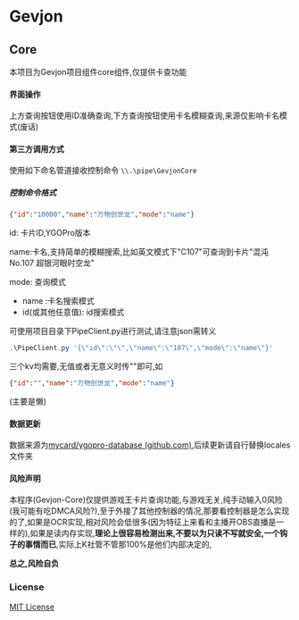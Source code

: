 # Gevjon

## Core
本项目为Gevjon项目组件core组件,仅提供卡查功能
#### 界面操作

上方查询按钮使用ID准确查询,下方查询按钮使用卡名模糊查询,来源仅影响卡名模式(废话)

#### 第三方调用方式

使用如下命名管道接收控制命令
```\\.\pipe\GevjonCore```

##### 控制命令格式 

```json
{"id":"10000","name":"万物创世龙","mode":"name"}
```

id: 卡片ID,YGOPro版本

name:卡名,支持简单的模糊搜索,比如英文模式下"C107"可查询到卡片"混沌No.107 超银河眼时空龙"

mode: 查询模式

- name :卡名搜索模式
- id(或其他任意值): id搜索模式

可使用项目目录下PipeClient.py进行测试,请注意json需转义

```powershell
.\PipeClient.py '{\"id\":\"\",\"name\":\"107\",\"mode\":\"name\"}'
```

三个kv均需要,无值或者无意义时传""即可,如

```json
{"id":"","name":"万物创世龙","mode":"name"}
```

(主要是懒)

#### 数据更新

数据来源为[mycard/ygopro-database (github.com)](https://github.com/mycard/ygopro-database),后续更新请自行替换locales文件夹

#### 风险声明

本程序(Gevjon-Core)仅提供游戏王卡片查询功能,与游戏无关,纯手动输入0风险(我可能有吃DMCA风险?),至于外接了其他控制器的情况,那要看控制器是怎么实现的了,如果是OCR实现,相对风险会低很多(因为特征上来看和主播开OBS直播是一样的),如果是读内存实现,**理论上很容易检测出来,不要以为只读不写就安全,一个钩子的事情而已**,实际上K社管不管那100%是他们内部决定的,

**总之,风险自负**

### License

[MIT License](https://github.com/RyoLee/Gevjon/blob/master/LICENSE)